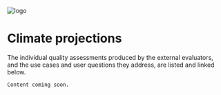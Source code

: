 ![logo](../LogoLine_horizon_C3S.png)

Climate projections
=======================

The individual quality assessments produced by the external evaluators, and the use cases and user questions they address, are listed and linked below.

```{note}
Content coming soon.
```
